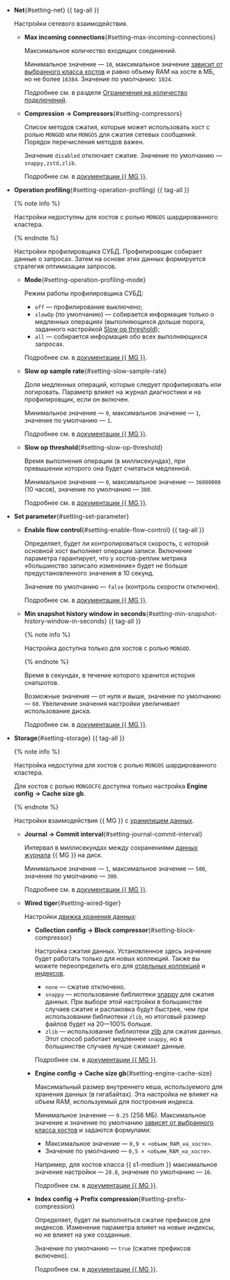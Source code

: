 

- **Net**{#setting-net} {{ tag-all }}

  Настройки сетевого взаимодействия.

  - **Max incoming connections**{#setting-max-incoming-connections}

    Максимальное количество входящих соединений.

    Минимальное значение — `10`, максимальное значение [зависит от выбранного класса хостов](#settings-instance-dependent) и равно объему RAM на хосте в МБ, но не более `16384`. Значение по умолчанию: `1024`.

    Подробнее см. в разделе [Ограничения на количество подключений](../../managed-mongodb/operations/connect/index.md#connection-limits).

  - **Compression → Compressors**{#setting-compressors}

    Список методов сжатия, которые может использовать хост с ролью `MONGOD` или `MONGOS` для сжатия сетевых сообщений. Порядок перечисления методов важен.

    Значение `disabled` отключает сжатие. Значение по умолчанию — `snappy,zstd,zlib`.

    Подробнее см. в [документации {{ MG }}](https://mongodb.com/docs/manual/reference/configuration-options/#mongodb-setting-net.compression.compressors).

- **Operation profiling**{#setting-operation-profiling} {{ tag-all }}

  {% note info  %}

  Настройки недоступны для хостов с ролью `MONGOS` шардированного кластера.

  {% endnote %}

  Настройки профилировщика СУБД. Профилировщик собирает данные о запросах. Затем на основе этих данных формируется стратегия оптимизации запросов.

  - **Mode**{#setting-operation-profiling-mode}
  
    Режим работы профилировщика СУБД:

    - `off` — профилирование выключено;
    - `slowOp` (по умолчанию) — собирается информация только о медленных операциях (выполняющихся дольше порога, заданного настройкой [Slow op threshold](#setting-slow-op-threshold));
    - `all` — собирается информация обо всех выполняющихся запросах.

    Подробнее см. в [документации {{ MG }}](https://docs.mongodb.com/manual/administration/analyzing-mongodb-performance/#database-profiling).

  - **Slow op sample rate**{#setting-slow-sample-rate}

    Доля медленных операций, которые следует профилировать или логировать. Параметр влияет на журнал диагностики и на профилировщик, если он включен.

    Минимальное значение — `0`, максимальное значение — `1`, значение по умолчанию — `1`.

    Подробнее см. в [документации {{ MG }}](https://mongodb.com/docs/manual/reference/configuration-options/#mongodb-setting-operationProfiling.slowOpSampleRate).

  - **Slow op threshold**{#setting-slow-op-threshold}
  
    Время выполнения операции (в миллисекундах), при превышении которого она будет считаться медленной.

    Минимальное значение — `0`, максимальное значение — `36000000` (10 часов), значение по умолчанию — `300`.

    Подробнее см. в [документации {{ MG }}](https://docs.mongodb.com/manual/tutorial/manage-the-database-profiler/#specify-the-threshold-for-slow-operations).


- **Set parameter**{#setting-set-parameter}

  - **Enable flow control**{#setting-enable-flow-control} {{ tag-all }}

    Определяет, будет ли контролироваться скорость, с которой основной хост выполняет операции записи. Включение параметра гарантирует, что у хостов-реплик метрика «большинство записало изменение» будет не больше предустановленного значения в 10 секунд.

    Значение по умолчанию — `false` (контроль скорости отключен).

    Подробнее см. в [документации {{ MG }}](https://mongodb.com/docs/manual/reference/parameters/#mongodb-parameter-param.enableFlowControl).

  - **Min snapshot history window in seconds**{#setting-min-snapshot-history-window-in-seconds} {{ tag-all }}

    {% note info %}

    Настройка доступна только для хостов с ролью `MONGOD`.

    {% endnote %}

    Время в секундах, в течение которого хранится история снапшотов.

    Возможные значения — от нуля и выше, значение по умолчанию — `60`. Увеличение значения настройки увеличивает использование диска.

    Подробнее см. в [документации {{ MG }}](https://mongodb.com/docs/manual/reference/parameters/#mongodb-parameter-param.minSnapshotHistoryWindowInSeconds).

- **Storage**{#setting-storage} {{ tag-all }}

  {% note info %}

  Настройка недоступна для хостов с ролью `MONGOS` шардированного кластера.

  Для хостов с ролью `MONGOCFG` доступна только настройка **Engine config → Cache size gb**.

  {% endnote %}

  Настройки взаимодействия {{ MG }} с [хранилищем данных](https://docs.mongodb.com/manual/core/storage-engines/).

  - **Journal → Commit interval**{#setting-journal-commit-interval}
  
    Интервал в миллисекундах между сохранениями [данных журнала](https://docs.mongodb.com/manual/core/journaling/) {{ MG }} на диск.

    Минимальное значение — `1`, максимальное значение — `500`, значение по умолчанию — `300`.

    Подробнее см. в [документации {{ MG }}](https://docs.mongodb.com/manual/reference/configuration-options/#mongodb-setting-storage.journal.commitIntervalMs).

  - **Wired tiger**{#setting-wired-tiger}
  
    Настройки [движка хранения данных](https://docs.mongodb.com/manual/core/wiredtiger/):
    
    - **Collection config → Block compressor**{#setting-block-compressor}
    
      Настройка сжатия данных. Установленное здесь значение будет работать только для новых коллекций. Также вы можете переопределить его для [отдельных коллекций](https://docs.mongodb.com/manual/reference/method/db.createCollection/#create-collection-storage-engine-options) и [индексов](https://docs.mongodb.com/manual/reference/method/db.collection.createIndex/#options).

      - `none` — сжатие отключено.
      - `snappy` — использование библиотеки [snappy](https://google.github.io/snappy/) для сжатия данных. При выборе этой настройки в большинстве случаев сжатие и распаковка будут быстрее, чем при использовании библиотеки `zlib`, но итоговый размер файлов будет на 20—100% больше.
      - `zlib` — использование библиотеки [zlib](http://www.zlib.net/) для сжатия данных. Этот способ работает медленнее `snappy`, но в большинстве случаев лучше сжимает данные.

      Подробнее см. в [документации {{ MG }}](https://docs.mongodb.com/manual/reference/configuration-options/#mongodb-setting-storage.wiredTiger.collectionConfig.blockCompressor).

    - **Engine config → Cache size gb**{#setting-engine-cache-size}

      Максимальный размер внутреннего кеша, используемого для хранения данных (в гигабайтах). Эта настройка не влияет на объем RAM, используемый для построения индекса.

      Минимальное значение — `0.25` (256 МБ). Максимальное значение и значение по умолчанию [зависят от выбранного класса хостов](#settings-instance-dependent) и задаются формулами:

      - Максимальное значение — `0,9 × <объем_RAM_на_хосте>`.
      - Значение по умолчанию — `0,5 × <объем_RAM_на_хосте>`.

      Например, для хостов класса {{ s1-medium }} максимальное значение настройки — `28.8`, значение по умолчанию — `16`.

      Подробнее см. в [документации {{ MG }}](https://docs.mongodb.com/manual/reference/configuration-options/#mongodb-setting-storage.wiredTiger.engineConfig.cacheSizeGB).

    - **Index config → Prefix compression**{#setting-prefix-compression}

      Определяет, будет ли выполняться сжатие префиксов для индексов. Изменение параметра влияет на новые индексы, но не влияет на уже созданные.

      Значение по умолчанию — `true` (сжатие префиксов включено).

      Подробнее см. в [документации {{ MG }}](https://mongodb.com/docs/manual/reference/configuration-options/#mongodb-setting-storage.wiredTiger.indexConfig.prefixCompression).
